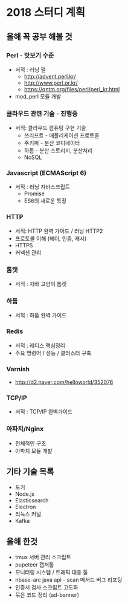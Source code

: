 # 2018 스터디 계획

## 올해 꼭 공부 해볼 것
### Perl - 맛보기 수준
* 서적 : 러닝 펄
    * http://advent.perl.kr/
    * http://www.perl.or.kr/
    * https://qntm.org/files/perl/perl_kr.html
* mod_perl 모듈 개발

### 클라우드 관련 기술 - 진행중
* 서적: 클라우드 컴퓨팅 구현 기술
    * 쓰리프트 - 애플리케이션 프로토콜
    * 주키퍼 - 분산 코디네이터
    * 하둡 - 분산 스토리지, 분산처리
    * NoSQL

### Javascript (ECMAScript 6)
* 서적 : 러닝 자바스크립트
    * Promise
    * ES6의 새로운 특징

### HTTP
* 서적: HTTP 완벽 가이드 / 러닝 HTTP2
* 프로토콜 이해 (헤더, 인증, 캐시)
* HTTPS
* 커넥션 관리

### 톰캣
* 서적 : 자바 고양이 톰캣

### 하둡
* 서적 : 하둡 완벽 가이드

### Redis
* 서적 : 레디스 핵심정리
* 주요 명령어 / 성능 / 클러스터 구축

### Varnish
* http://d2.naver.com/helloworld/352076

### TCP/IP
* 서적 : TCP/IP 완벽가이드

### 아파치/Nginx
* 전체적인 구조
* 아파치 모듈 개발

## 기타 기술 목록
* 도커
* Node.js
* Elasticsearch
* Electron
* 리눅스 커널
* Kafka


## 올해 한것
* tmux 서버 관리 스크립트
* pupeteer 캡쳐툴
* 모니터링 시스템 / 트래픽 대응 툴
* nbase-arc java api - scan 메서드 버그 리포팅
* 인증서 검사 스크립트 고도화
* 묶은 코드 정리 (ad-banner)
